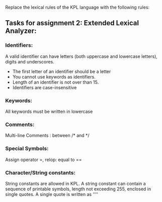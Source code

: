 Replace the lexical rules of the KPL language with the following rules:

## Tasks for assignment 2: Extended Lexical Analyzer:

### Identifiers:
A valid identifier can have letters (both uppercase and lowercase letters), digits and underscores.
- The first letter of an identifier should be a letter 
- You cannot use keywords as identifiers.
- Length of an identifier is not over than 15. 
- Identifiers are case-insensitive

### Keywords:
All keywords must be written in lowercase

### Comments:
Multi-line Comments :  between /* and */

### Special Symbols:
Assign operator  =, relop: equal to ==

### Character/String constants:
String constants are allowed in KPL. A string constant can contain a sequence of printable symbols, length not exceeding 255, enclosed in single quotes. A single quote is written as ''''

